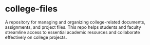 # college-files
A repository for managing and organizing college-related documents, assignments, and project files. This repo helps students and faculty streamline access to essential academic resources and collaborate effectively on college projects.
